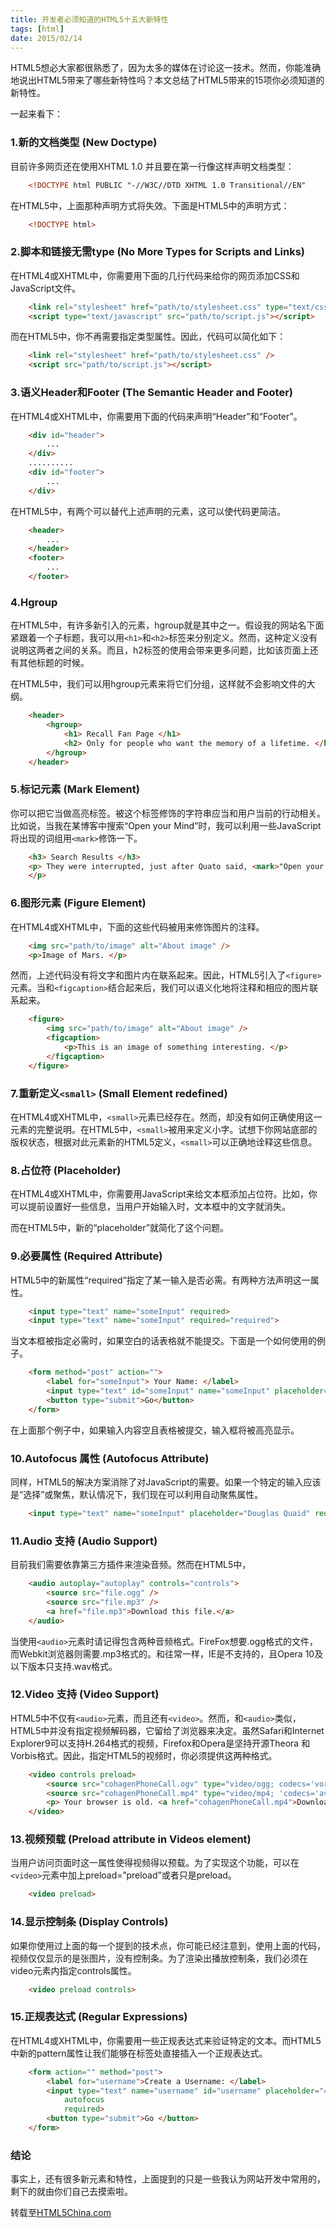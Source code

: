 ```yaml
---
title: 开发者必须知道的HTML5十五大新特性
tags: [html]
date: 2015/02/14
---
```


HTML5想必大家都很熟悉了，因为太多的媒体在讨论这一技术。然而，你能准确地说出HTML5带来了哪些新特性吗？本文总结了HTML5带来的15项你必须知道的新特性。

一起来看下：

### 1.新的文档类型 (New Doctype)

目前许多网页还在使用XHTML 1.0 并且要在第一行像这样声明文档类型：

```html
    <!DOCTYPE html PUBLIC "-//W3C//DTD XHTML 1.0 Transitional//EN"        "http://www.w3.org/TR/xhtml1/DTD/xhtml1-transitional.dtd" 
```

在HTML5中，上面那种声明方式将失效。下面是HTML5中的声明方式：

```html
    <!DOCTYPE html> 
```

### 2.脚本和链接无需type  (No More Types for Scripts and Links)

在HTML4或XHTML中，你需要用下面的几行代码来给你的网页添加CSS和JavaScript文件。

```html
    <link rel="stylesheet" href="path/to/stylesheet.css" type="text/css" /> 
    <script type="text/javascript" src="path/to/script.js"></script> 
```

而在HTML5中，你不再需要指定类型属性。因此，代码可以简化如下： 

```html
    <link rel="stylesheet" href="path/to/stylesheet.css" /> 
    <script src="path/to/script.js"></script> 
```

### 3.语义Header和Footer (The Semantic Header and Footer)
在HTML4或XHTML中，你需要用下面的代码来声明“Header”和“Footer”。

```html
    <div id="header"> 
        ... 
    </div> 
    .......... 
    <div id="footer"> 
        ... 
    </div> 
```

在HTML5中，有两个可以替代上述声明的元素，这可以使代码更简洁。

```html
    <header> 
        ... 
    </header> 
    <footer> 
        ... 
    </footer> 
```

### 4.Hgroup
在HTML5中，有许多新引入的元素，hgroup就是其中之一。假设我的网站名下面紧跟着一个子标题，我可以用`<h1>`和`<h2>`标签来分别定义。然而，这种定义没有说明这两者之间的关系。而且，h2标签的使用会带来更多问题，比如该页面上还有其他标题的时候。

在HTML5中，我们可以用hgroup元素来将它们分组，这样就不会影响文件的大纲。

```html
    <header> 
        <hgroup> 
            <h1> Recall Fan Page </h1> 
            <h2> Only for people who want the memory of a lifetime. </h2> 
        </hgroup> 
    </header>
```

### 5.标记元素 (Mark Element)
你可以把它当做高亮标签。被这个标签修饰的字符串应当和用户当前的行动相关。比如说，当我在某博客中搜索“Open your Mind”时，我可以利用一些JavaScript将出现的词组用`<mark>`修饰一下。

```html
    <h3> Search Results </h3> 
    <p> They were interrupted, just after Quato said, <mark>"Open your Mind"</mark>. 
    </p> 
```

### 6.图形元素 (Figure Element)
在HTML4或XHTML中，下面的这些代码被用来修饰图片的注释。

```html
    <img src="path/to/image" alt="About image" /> 
    <p>Image of Mars. </p> 
```

然而，上述代码没有将文字和图片内在联系起来。因此，HTML5引入了`<figure>`元素。当和`<figcaption>`结合起来后，我们可以语义化地将注释和相应的图片联系起来。

```html
    <figure> 
        <img src="path/to/image" alt="About image" /> 
        <figcaption> 
            <p>This is an image of something interesting. </p> 
        </figcaption> 
    </figure> 
```

### 7.重新定义`<small>` (Small Element redefined)
在HTML4或XHTML中，`<small>`元素已经存在。然而，却没有如何正确使用这一元素的完整说明。在HTML5中，`<small>`被用来定义小字。试想下你网站底部的版权状态，根据对此元素新的HTML5定义，`<small>`可以正确地诠释这些信息。

### 8.占位符 (Placeholder)
在HTML4或XHTML中，你需要用JavaScript来给文本框添加占位符。比如，你可以提前设置好一些信息，当用户开始输入时，文本框中的文字就消失。

而在HTML5中，新的“placeholder”就简化了这个问题。

### 9.必要属性 (Required Attribute)
HTML5中的新属性“required”指定了某一输入是否必需。有两种方法声明这一属性。

```html
    <input type="text" name="someInput" required> 
    <input type="text" name="someInput" required="required"> 
```

当文本框被指定必需时，如果空白的话表格就不能提交。下面是一个如何使用的例子。

```html
    <form method="post" action=""> 
        <label for="someInput"> Your Name: </label> 
        <input type="text" id="someInput" name="someInput" placeholder="Douglas Quaid" required> 
        <button type="submit">Go</button> 
    </form>
```

在上面那个例子中，如果输入内容空且表格被提交，输入框将被高亮显示。

### 10.Autofocus 属性 (Autofocus Attribute)
同样，HTML5的解决方案消除了对JavaScript的需要。如果一个特定的输入应该是“选择”或聚焦，默认情况下，我们现在可以利用自动聚焦属性。

```html
    <input type="text" name="someInput" placeholder="Douglas Quaid" required autofocus> 
```

### 11.Audio 支持 (Audio Support)
目前我们需要依靠第三方插件来渲染音频。然而在HTML5中，<audio>元素被引进来了。

```html
    <audio autoplay="autoplay" controls="controls"> 
        <source src="file.ogg" /> 
        <source src="file.mp3" /> 
        <a href="file.mp3">Download this file.</a> 
    </audio>
```

当使用`<audio>`元素时请记得包含两种音频格式。FireFox想要.ogg格式的文件，而Webkit浏览器则需要.mp3格式的。和往常一样，IE是不支持的，且Opera 10及以下版本只支持.wav格式。

### 12.Video 支持 (Video Support)
HTML5中不仅有`<audio>`元素，而且还有`<video>`。然而，和`<audio>`类似，HTML5中并没有指定视频解码器，它留给了浏览器来决定。虽然Safari和Internet Explorer9可以支持H.264格式的视频，Firefox和Opera是坚持开源Theora 和Vorbis格式。因此，指定HTML5的视频时，你必须提供这两种格式。

```html
    <video controls preload> 
        <source src="cohagenPhoneCall.ogv" type="video/ogg; codecs='vorbis, theora'" /> 
        <source src="cohagenPhoneCall.mp4" type="video/mp4; 'codecs='avc1.42E01E, mp4a.40.2'" /> 
        <p> Your browser is old. <a href="cohagenPhoneCall.mp4">Download this video instead.</a> </p> 
    </video> 
```

### 13.视频预载 (Preload attribute in Videos element)
当用户访问页面时这一属性使得视频得以预载。为了实现这个功能，可以在`<video>`元素中加上preload=”preload”或者只是preload。

```html
    <video preload> 
```

### 14.显示控制条 (Display Controls)
如果你使用过上面的每一个提到的技术点，你可能已经注意到，使用上面的代码，视频仅仅显示的是张图片，没有控制条。为了渲染出播放控制条，我们必须在video元素内指定controls属性。

```html
    <video preload controls> 
```

### 15.正规表达式 (Regular Expressions)
在HTML4或XHTML中，你需要用一些正规表达式来验证特定的文本。而HTML5中新的pattern属性让我们能够在标签处直接插入一个正规表达式。

```html
    <form action="" method="post"> 
        <label for="username">Create a Username: </label> 
        <input type="text" name="username" id="username" placeholder="4 <> 10" pattern="[A-Za-z]{4,10}" 
            autofocus 
            required> 
        <button type="submit">Go </button> 
    </form> 
```

### 结论
事实上，还有很多新元素和特性，上面提到的只是一些我认为网站开发中常用的，剩下的就由你们自己去摸索啦。

转载至[HTML5China.com](http://www.html5china.com/course/20120225_3483.html)

